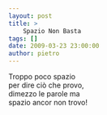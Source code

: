 ```yaml
---
layout: post
title: >
    Spazio Non Basta
tags: []
date: 2009-03-23 23:00:00
author: pietro
---
```

Troppo poco spazio<br/>per dire ciò che provo,<br/>dimezzo le parole ma<br/>spazio ancor non trovo!
